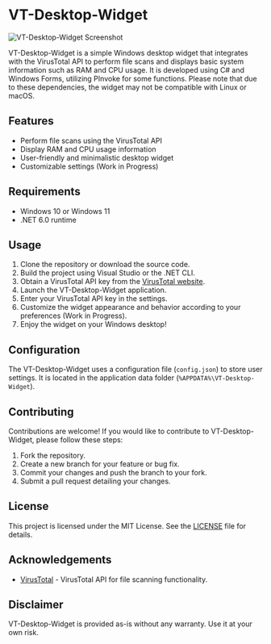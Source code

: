 # VT-Desktop-Widget

![VT-Desktop-Widget Screenshot](https://github.com/AlexRasch/VT-Desktop-Widget/assets/46262688/3d4b4bf7-1168-4218-b099-3d6ca0d88b57)

VT-Desktop-Widget is a simple Windows desktop widget that integrates with the VirusTotal API to perform file scans and displays basic system information such as RAM and CPU usage. It is developed using C# and Windows Forms, utilizing PInvoke for some functions. Please note that due to these dependencies, the widget may not be compatible with Linux or macOS.

## Features

- Perform file scans using the VirusTotal API
- Display RAM and CPU usage information
- User-friendly and minimalistic desktop widget
- Customizable settings (Work in Progress)

## Requirements

- Windows 10 or Windows 11
- .NET 6.0 runtime

## Usage

1. Clone the repository or download the source code.
2. Build the project using Visual Studio or the .NET CLI.
3. Obtain a VirusTotal API key from the [VirusTotal website](https://www.virustotal.com).
4. Launch the VT-Desktop-Widget application.
5. Enter your VirusTotal API key in the settings.
6. Customize the widget appearance and behavior according to your preferences (Work in Progress).
7. Enjoy the widget on your Windows desktop!

## Configuration

The VT-Desktop-Widget uses a configuration file (`config.json`) to store user settings. It is located in the application data folder (`%APPDATA%\VT-Desktop-Widget`).

## Contributing

Contributions are welcome! If you would like to contribute to VT-Desktop-Widget, please follow these steps:

1. Fork the repository.
2. Create a new branch for your feature or bug fix.
3. Commit your changes and push the branch to your fork.
4. Submit a pull request detailing your changes.

## License

This project is licensed under the MIT License. See the [LICENSE](LICENSE) file for details.

## Acknowledgements

- [VirusTotal](https://www.virustotal.com) - VirusTotal API for file scanning functionality.

## Disclaimer

VT-Desktop-Widget is provided as-is without any warranty. Use it at your own risk.
